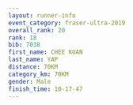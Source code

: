 ```yaml
---
layout: runner-info 
event_category: fraser-ultra-2019 
overall_rank: 20
rank: 18
bib: 7038
first_name: CHEE KUAN
last_name: YAP
distance: 70KM
category_km: 70KM
gender: Male
finish_time: 10-17-47
---
```

